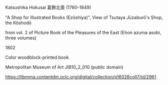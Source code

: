 Katsushika Hokusai 葛飾北斎 (1760-1849)

"A Shop for Illustrated Books (Ezōshiya)", View of Tsutaya Jūzaburō's Shop, the Kōshodō

from vol. 2 of Picture Book of the Pleasures of the East (Ehon azuma asobi, three volumes)

1802

Color woodblock-printed book

Metropolitan Museum of Art JIB10_2_010 (public domain)

https://libmma.contentdm.oclc.org/digital/collection/p16028coll7/id/2961
